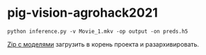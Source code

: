 # pig-vision-agrohack2021

`python inference.py -v Movie_1.mkv -op output -on preds.h5`

[Zip с моделями](https://drive.google.com/file/d/1w3Br0z8JDZRRFxJAfG9gKI--x7xmJf8E/view?usp=sharing) загрузить в корень проекта и разархивировать.